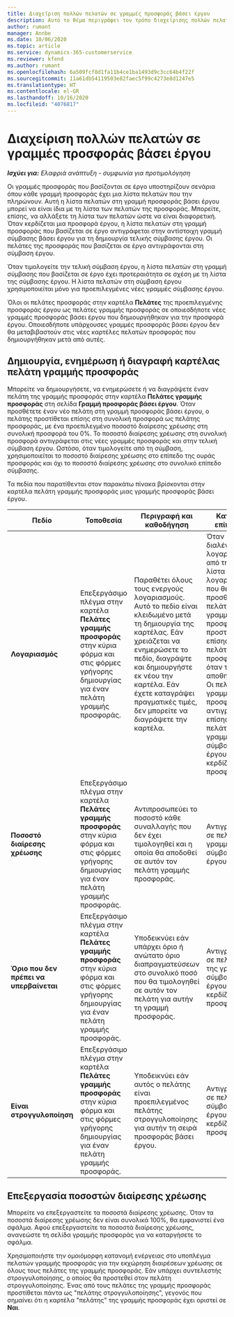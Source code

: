 ```yaml
---
title: Διαχείριση πολλών πελατών σε γραμμές προσφοράς βάσει έργου
description: Αυτό το θέμα περιγράφει τον τρόπο διαχείρισης πολλών πελατών σε γραμμές προσφοράς βάσει έργου.
author: rumant
manager: Annbe
ms.date: 10/06/2020
ms.topic: article
ms.service: dynamics-365-customerservice
ms.reviewer: kfend
ms.author: rumant
ms.openlocfilehash: 6a509fcf8d1fa11b4ce1ba1493d9c3cc64b4f22f
ms.sourcegitcommit: 11a61db54119503e82faec5f99c4273e8d1247e5
ms.translationtype: HT
ms.contentlocale: el-GR
ms.lasthandoff: 10/16/2020
ms.locfileid: "4076817"
---
```

# <a name="managing-multiple-customers-on-project-based-quote-lines"></a>Διαχείριση πολλών πελατών σε γραμμές προσφοράς βάσει έργου

_**Ισχύει για:** Ελαφριά ανάπτυξη - συμφωνία για προτιμολόγηση_

Οι γραμμές προσφοράς που βασίζονται σε έργο υποστηρίζουν σενάρια όπου κάθε γραμμή προσφοράς έχει μια λίστα πελατών που την πληρώνουν. Αυτή η λίστα πελατών στη γραμμή προσφοράς βάσει έργου μπορεί να είναι ίδια με τη λίστα των πελατών της προσφοράς. Μπορείτε, επίσης, να αλλάξετε τη λίστα των πελατών ώστε να είναι διαφορετική. Όταν κερδίζεται μια προσφορά έργου, η λίστα πελατών στη γραμμή προσφοράς που βασίζεται σε έργο αντιγράφεται στην αντίστοιχη γραμμή σύμβασης βάσει έργου για τη δημιουργία τελικής σύμβασης έργου. Οι πελάτες της προσφοράς που βασίζεται σε έργο αντιγράφονται στη σύμβαση έργου.

Όταν τιμολογείτε την τελική σύμβαση έργου, η λίστα πελατών στη γραμμή σύμβασης που βασίζεται σε έργο έχει προτεραιότητα σε σχέση με τη λίστα της σύμβασης έργου. Η λίστα πελατών στη σύμβαση έργου χρησιμοποιείται μόνο για προεπιλεγμένες νέες γραμμές σύμβασης έργου.

Όλοι οι πελάτες προσφοράς στην καρτέλα **Πελάτες** της προεπιλεγμένης προσφοράς έργου ως πελάτες γραμμής προσφοράς σε οποιεσδήποτε νέες γραμμές προσφοράς βάσει έργου που δημιουργήθηκαν για την προσφορά έργου. Οποιεσδήποτε υπάρχουσες γραμμές προσφοράς βάσει έργου δεν θα μεταβιβαστούν στις νέες καρτέλες πελατών προσφοράς που δημιουργήθηκαν μετά από αυτές.

## <a name="create-update-or-delete-a-quote-line-customer-record"></a>Δημιουργία, ενημέρωση ή διαγραφή καρτέλας πελάτη γραμμής προσφοράς

Μπορείτε να δημιουργήσετε, να ενημερώσετε ή να διαγράψετε έναν πελάτη της γραμμής προσφοράς στην καρτέλα **Πελάτες γραμμής προσφοράς** στη σελίδα **Γραμμή προσφοράς βάσει έργου**. Όταν προσθέτετε έναν νέο πελάτη στη γραμμή προσφοράς βάσει έργου, ο πελάτης προστίθεται επίσης στη συνολική προσφορά ως πελάτης προσφοράς, με ένα προεπιλεγμένο ποσοστό διαίρεσης χρέωσης στη συνολική προσφορά του 0%. Το ποσοστό διαίρεσης χρέωσης στη συνολική προσφορά αντιγράφεται στις νέες γραμμές προσφοράς και στην τελική σύμβαση έργου. Ωστόσο, όταν τιμολογείτε από τη σύμβαση, χρησιμοποιείται το ποσοστό διαίρεσης χρέωσης στο επίπεδο της ουράς προσφοράς και όχι το ποσοστό διαίρεσης χρέωσης στο συνολικό επίπεδο σύμβασης. 

Τα πεδία που παρατίθενται στον παρακάτω πίνακα βρίσκονται στην καρτέλα πελάτη γραμμής προσφοράς μιας γραμμής προσφοράς βάσει έργου.

| Πεδίο | Τοποθεσία | Περιγραφή και καθοδήγηση | Κατάντη επίπτωση |
| --- | --- | --- | --- |
| **Λογαριασμός** | Επεξεργάσιμο πλέγμα στην καρτέλα **Πελάτες γραμμής προσφοράς** στην κύρια φόρμα και στις φόρμες γρήγορης δημιουργίας για έναν πελάτη γραμμής προσφοράς. | Παραθέτει όλους τους ενεργούς λογαριασμούς. Αυτό το πεδίο είναι κλειδωμένο μετά τη δημιουργία της καρτέλας. Εάν χρειάζεται να ενημερώσετε το πεδίο, διαγράψτε και δημιουργήστε εκ νέου την καρτέλα. Εάν έχετε καταγράψει πραγματικές τιμές, δεν μπορείτε να διαγράψετε την καρτέλα. | Όταν διαλέγετε ένα λογαριασμό από την κύρια λίστα λογαριασμών που θέλετε να προσθέσετε, ο πελάτης της γραμμής προσφοράς προστίθεται επίσης ως πελάτης προσφοράς όταν τον αποθηκεύετε. Οι πελάτες γραμμής προσφοράς αντιγράφονται επίσης στους πελάτες της γραμμής σύμβασης έργου όταν κερδίζεται μια προσφορά. |
| **Ποσοστό διαίρεσης χρέωσης** | Επεξεργάσιμο πλέγμα στην καρτέλα **Πελάτες γραμμής προσφοράς** στην κύρια φόρμα και στις φόρμες γρήγορης δημιουργίας για έναν πελάτη γραμμής προσφοράς. | Αντιπροσωπεύει το ποσοστό κάθε συναλλαγής που δεν έχει τιμολογηθεί και η οποία θα αποδοθεί σε αυτόν τον πελάτη γραμμής προσφοράς. | Αντιγράφεται σε πελάτες γραμμής σύμβασης έργου. |
| **Όριο που δεν πρέπει να υπερβαίνεται** | Επεξεργάσιμο πλέγμα στην καρτέλα **Πελάτες γραμμής προσφοράς** στην κύρια φόρμα και στις φόρμες γρήγορης δημιουργίας για έναν πελάτη γραμμής προσφοράς. | Υποδεικνύει εάν υπάρχει όριο ή ανώτατο όριο διαπραγματεύσεων στο συνολικό ποσό που θα τιμολογηθεί σε αυτόν τον πελάτη για αυτήν τη γραμμή προσφοράς. | Αντιγράφεται σε πελάτες της γραμμής σύμβασης έργου όταν κερδίζεται μια προσφορά. |
| **Είναι στρογγυλοποίηση** | Επεξεργάσιμο πλέγμα στην καρτέλα **Πελάτες γραμμής προσφοράς** στην κύρια φόρμα και στις φόρμες γρήγορης δημιουργίας για έναν πελάτη γραμμής προσφοράς. | Υποδεικνύει εάν αυτός ο πελάτης είναι προεπιλεγμένος πελάτης στρογγυλοποίησης για αυτήν τη σειρά προσφοράς βάσει έργου. | Αντιγράφεται σε πελάτες σύμβασης έργου όταν κερδίζεται μια προσφορά. |

## <a name="edit-billing-split-percentages"></a>Επεξεργασία ποσοστών διαίρεσης χρέωσης

Μπορείτε να επεξεργαστείτε τα ποσοστά διαίρεσης χρέωσης. Όταν τα ποσοστά διαίρεσης χρέωσης δεν είναι συνολικά 100%, θα εμφανιστεί ένα σφάλμα. Αφού επεξεργαστείτε τα ποσοστά διαίρεσης χρέωσης, ανανεώστε τη σελίδα γραμμής προσφοράς για να καταργήσετε το σφάλμα.

Χρησιμοποιήστε την ομοιόμορφη κατανομή ενέργειας στο υποπλέγμα πελατών γραμμής προσφοράς για την εκχώρηση διαιρέσεων χρέωσης σε όλους τους πελάτες της γραμμής προσφοράς. Εάν υπάρχει συντελεστής στρογγυλοποίησης, ο οποίος θα προστεθεί στον πελάτη στρογγυλοποίησης. Ένας από τους πελάτες της γραμμής προσφοράς προστίθεται πάντα ως "πελάτης στρογγυλοποίησης", γεγονός που σημαίνει ότι η καρτέλα "πελάτης" της γραμμής προσφοράς έχει οριστεί σε **Ναι**. 
